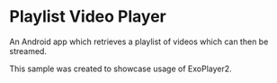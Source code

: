 Playlist Video Player
======

An Android app which retrieves a playlist of videos which can then be streamed.

This sample was created to showcase usage of ExoPlayer2.
 
